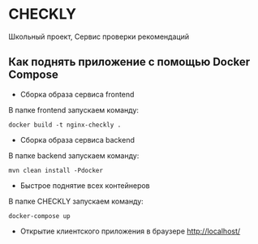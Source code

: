 # CHECKLY
Школьный проект, Сервис проверки рекомендаций

## Как поднять приложение с помощью Docker Compose 
* Сборка образа сервиса frontend

В папке frontend запускаем команду:

    docker build -t nginx-checkly .
* Сборка образа сервиса backend

В папке backend запускаем команду:

    mvn clean install -Pdocker

* Быстрое поднятие всех контейнеров

В папке CHECKLY запускаем команду:

    docker-compose up

* Открытие клиентского приложения в браузере [http://localhost/](http://localhost/)
